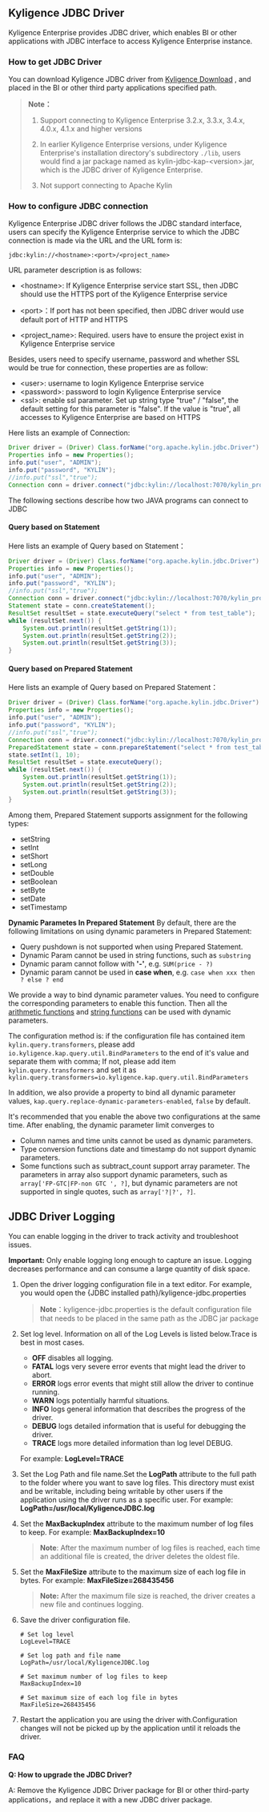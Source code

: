 ## Kyligence JDBC Driver
Kyligence Enterprise provides JDBC driver, which enables BI or other applications with JDBC interface to access Kyligence Enterprise instance.  

### How to get JDBC Driver

You can download Kyligence JDBC driver from  [Kyligence Download](http://download.kyligence.io/#/download) , and placed in the BI or other third party applications specified path.

> **Note：**
>
> 1. Support connecting to Kyligence Enterprise 3.2.x, 3.3.x, 3.4.x, 4.0.x, 4.1.x and higher versions
>
> 2. In earlier Kyligence Enterprise versions, under Kyligence Enterprise's installation directory's subdirectory `./lib`, users would find a jar package named as kylin-jdbc-kap-\<version\>.jar, which is the JDBC driver of Kyligence Enterprise.
>
> 3. Not support connecting  to Apache Kylin



### How to configure JDBC connection

Kyligence Enterprise JDBC driver follows the JDBC standard interface, users can specify the Kyligence Enterprise service to which the JDBC connection is made via the URL and the URL form is:

```
jdbc:kylin://<hostname>:<port>/<project_name>
```

URL parameter description is as follows:

- &lt;hostname&gt;: If Kyligence Enterprise service start SSL, then JDBC should use the HTTPS port of the Kyligence Enterprise service 

- &lt;port&gt;：If port has not been specified, then JDBC driver would use default port of HTTP and HTTPS 
- &lt;project_name&gt;:  Required. users have to ensure the project exist in Kyligence Enterprise service 



Besides, users need to specify username, password and whether SSL would be true for connection, these properties are as follow: 

- &lt;user&gt;: 	username to login Kyligence Enterprise service
- &lt;password&gt;: password to login Kyligence Enterprise service
- <ssl&gt;: enable ssl parameter. Set up string type "true" / "false", the default setting for this parameter  is "false". If the value is "true", all accesses to Kyligence Enterprise are based on HTTPS



Here lists an example of Connection: 

```java
Driver driver = (Driver) Class.forName("org.apache.kylin.jdbc.Driver").newInstance();
Properties info = new Properties();
info.put("user", "ADMIN");
info.put("password", "KYLIN");
//info.put("ssl","true");
Connection conn = driver.connect("jdbc:kylin://localhost:7070/kylin_project_name", info);
```



The following sections describe how two JAVA programs can connect to JDBC

#### Query based on Statement 
Here lists an example of Query based on Statement：
```java
Driver driver = (Driver) Class.forName("org.apache.kylin.jdbc.Driver").newInstance();
Properties info = new Properties();
info.put("user", "ADMIN");
info.put("password", "KYLIN");
//info.put("ssl","true");
Connection conn = driver.connect("jdbc:kylin://localhost:7070/kylin_project_name", info);
Statement state = conn.createStatement();
ResultSet resultSet = state.executeQuery("select * from test_table");
while (resultSet.next()) {
    System.out.println(resultSet.getString(1));
    System.out.println(resultSet.getString(2));
    System.out.println(resultSet.getString(3));
}
```


#### Query based on Prepared Statement 
Here lists an example of Query based on Prepared Statement： 

```java
Driver driver = (Driver) Class.forName("org.apache.kylin.jdbc.Driver").newInstance();
Properties info = new Properties();
info.put("user", "ADMIN");
info.put("password", "KYLIN");
//info.put("ssl","true");
Connection conn = driver.connect("jdbc:kylin://localhost:7070/kylin_project_name", info);
PreparedStatement state = conn.prepareStatement("select * from test_table where id=?");
state.setInt(1, 10);
ResultSet resultSet = state.executeQuery();
while (resultSet.next()) {
    System.out.println(resultSet.getString(1));
    System.out.println(resultSet.getString(2));
    System.out.println(resultSet.getString(3));
}
```

Among them, Prepared Statement supports assignment for the following types: 

* setString
* setInt
* setShort
* setLong
* setDouble
* setBoolean
* setByte
* setDate
* setTimestamp


**Dynamic Parametes In Prepared Statement**
By default, there are the following limitations on using dynamic parameters in Prepared Statement:

- Query pushdown is not supported when using Prepared Statement.
- Dynamic Param cannot be used in string functions, such as `substring`
- Dynamic param cannot follow with <b>'-'</b>, e.g. `SUM(price - ?)`
- Dynamic param cannot be used in <b>case when</b>, e.g. `case when xxx then ? else ? end`

We provide a way to bind dynamic parameter values. You need to configure the corresponding parameters to enable this function. Then all the [arithmetic functions](../../query/operator_function/function/arithmetic_function.en.md) and [string functions](../../query/operator_function/function/string_function.en.md) can be used with dynamic parameters.

The configuration method is: if the configuration file has contained item `kylin.query.transformers`, please add `io.kyligence.kap.query.util.BindParameters` to the end of it's value and separate them with comma; If not, please add item `kylin.query.transformers` and set it as `kylin.query.transformers=io.kyligence.kap.query.util.BindParameters`

In addition, we also provide a property to bind all dynamic parameter values, `kap.query.replace-dynamic-parameters-enabled`, `false` by default.

It's recommended that you enable the above two configurations at the same time. After enabling, the dynamic parameter limit converges to

- Column names and time units cannot be used as dynamic parameters.
- Type conversion functions date and timestamp do not support dynamic parameters.
- Some functions such as subtract_count support array parameter. The parameters in array also support dynamic parameters, such as `array['FP-GTC|FP-non GTC ', ?]`, but dynamic parameters are not supported in single quotes, such as `array['?|?', ?]`.

## JDBC Driver Logging

You can enable logging in the driver to track activity and troubleshoot issues.

**Important:** Only enable logging long enough to capture an issue. Logging decreases performance and can consume a large quantity of disk space.

1. Open the driver logging configuration file in a text editor.
   For example, you would open the  {JDBC installed path}/kyligence-jdbc.properties

   > **Note**：kyligence-jdbc.properties is the default configuration file that needs to be placed in the same path as the JDBC jar package

3. Set log level. Information on all of the Log Levels is listed below.Trace is best in most cases.

   - **OFF** disables all logging.
   - **FATAL** logs very severe error events that might lead the driver to abort.
   - **ERROR**  logs error events that might still allow the driver to continue running.
   - **WARN**  logs potentially harmful situations.
   - **INFO**  logs general information that describes the progress of the driver.
   - **DEBUG**  logs detailed information that is useful for debugging the driver.
   - **TRACE** logs more detailed information than log level DEBUG.

   For example: **LogLevel=TRACE**

5. Set the Log Path and file name.Set the **LogPath** attribute to the full path to the folder where you want to save log files. This directory must exist and be writable, including being writable by other users if the application using the driver runs as a specific user.
   For example: **LogPath=/usr/local/KyligenceJDBC.log**      

6. Set the **MaxBackupIndex** attribute to the maximum number of log files to keep.
   For example: **MaxBackupIndex=10**

   > **Note**: After the maximum number of log files is reached, each time an additional file is created, the driver deletes the oldest file.

7. Set the **MaxFileSize** attribute to the maximum size of each log file in bytes.
   For example: **MaxFileSize=268435456**

   > **Note:** After the maximum file size is reached, the driver creates a new file and continues logging.

6. Save the driver configuration file.

   ```
   # Set log level
   LogLevel=TRACE
   
   # Set log path and file name
   LogPath=/usr/local/KyligenceJDBC.log
   
   # Set maximum number of log files to keep
   MaxBackupIndex=10
   
   # Set maximum size of each log file in bytes
   MaxFileSize=268435456
   ```

7. Restart the application you are using the driver with.Configuration changes will not be picked up by the application until it reloads the driver.


### FAQ

**Q: How to upgrade the JDBC Driver?** 

A: Remove the Kyligence JDBC Driver package for BI or other third-party applications，and replace it with a new JDBC driver package.
